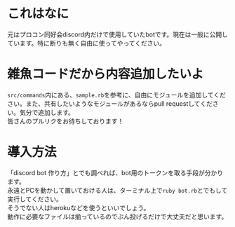 # これはなに

元はプロコン同好会discord内だけで使用していたbotです。現在は一般に公開しています。特に断りも無く自由に使ってやってください。

# 雑魚コードだから内容追加したいよ
`src/commands`内にある、`sample.rb`を参考に、自由にモジュールを追加してください。また、共有したいようなモジュールがあるならpull requestしてください。気分で追加します。<br>
皆さんのプルリクをお待ちしております！

# 導入方法

「discord bot 作り方」とでも調べれば、bot用のトークンを取る手段が分かります。<br>
永遠とPCを動かして置いておける人は、ターミナル上で`ruby bot.rb`とでもして実行してください。<br>
そうでない人はherokuなどを使うといいでしょう。<br>
動作に必要なファイルは揃っているのでぶん投げるだけで大丈夫だと思います。
